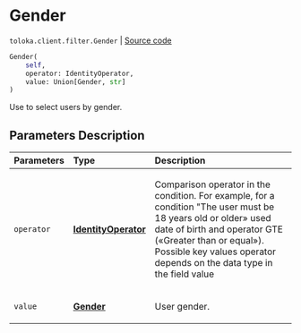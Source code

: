 # Gender
`toloka.client.filter.Gender` | [Source code](https://github.com/Toloka/toloka-kit/blob/v0.1.26/src/client/filter.py#L223)

```python
Gender(
    self,
    operator: IdentityOperator,
    value: Union[Gender, str]
)
```

Use to select users by gender.

## Parameters Description

| Parameters | Type | Description |
| :----------| :----| :-----------|
`operator`|**[IdentityOperator](toloka.client.primitives.operators.IdentityOperator.md)**|<p>Comparison operator in the condition. For example, for a condition &quot;The user must be 18 years old or older» used date of birth and operator GTE («Greater than or equal»). Possible key values operator depends on the data type in the field value</p>
`value`|**[Gender](toloka.client.filter.Gender.Gender.md)**|<p>User gender.</p>
